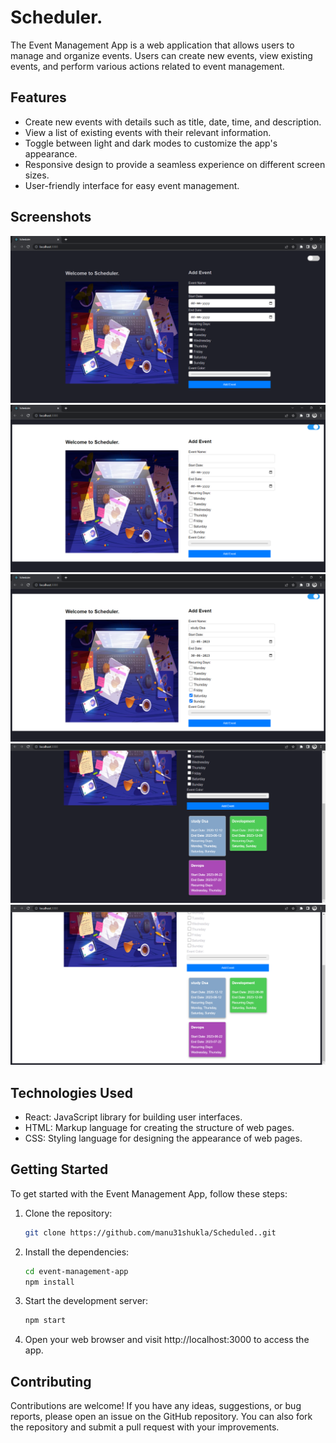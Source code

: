 # Scheduler.

The Event Management App is a web application that allows users to manage and organize events. Users can create new events, view existing events, and perform various actions related to event management.

## Features

- Create new events with details such as title, date, time, and description.
- View a list of existing events with their relevant information.
- Toggle between light and dark modes to customize the app's appearance.
- Responsive design to provide a seamless experience on different screen sizes.
- User-friendly interface for easy event management.

## Screenshots
![](src/assets/Screenshots/ss1.png)
![](src/assets/Screenshots/ss2.png)
![](src/assets/Screenshots/ss3.png)
![](src/assets/Screenshots/ss4.png)
![](src/assets/Screenshots/ss5.png)


## Technologies Used

- React: JavaScript library for building user interfaces.
- HTML: Markup language for creating the structure of web pages.
- CSS: Styling language for designing the appearance of web pages.

## Getting Started

To get started with the Event Management App, follow these steps:

1. Clone the repository:

   ```bash
   git clone https://github.com/manu31shukla/Scheduled..git
   
2. Install the dependencies:

    ```bash
    cd event-management-app
    npm install


3. Start the development server:

    ```bash
    npm start


4. Open your web browser and visit http://localhost:3000 to access the app.

## Contributing
Contributions are welcome! If you have any ideas, suggestions, or bug reports, please open an issue on the GitHub repository. You can also fork the repository and submit a pull request with your improvements.
